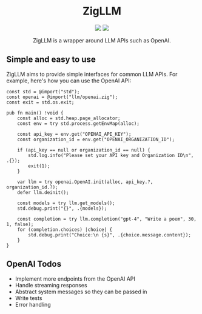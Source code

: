 <h1 align="center">ZigLLM</h1>
<p align="center">
    <a href="LICENSE"><img src="https://badgen.net/github/license/mattfreire/zig-llm" /></a>
    <a href="https://twitter.com/mattfreire"><img src="https://badgen.net/badge/twitter/@mattfreire/1DA1F2?icon&label" /></a>
</p>

<p align="center">
    ZigLLM is a wrapper around LLM APIs such as OpenAI.
</p>

## Simple and easy to use

ZigLLM aims to provide simple interfaces for common LLM APIs. For example, here's how you can use the OpenAI API:

```zig
const std = @import("std");
const openai = @import("llm/openai.zig");
const exit = std.os.exit;

pub fn main() !void {
    const alloc = std.heap.page_allocator;
    const env = try std.process.getEnvMap(alloc);

    const api_key = env.get("OPENAI_API_KEY");
    const organization_id = env.get("OPENAI_ORGANIZATION_ID");

    if (api_key == null or organization_id == null) {
        std.log.info("Please set your API key and Organization ID\n", .{});
        exit(1);
    }

    var llm = try openai.OpenAI.init(alloc, api_key.?, organization_id.?);
    defer llm.deinit();

    const models = try llm.get_models();
    std.debug.print("{}", .{models});

    const completion = try llm.completion("gpt-4", "Write a poem", 30, 1, false);
    for (completion.choices) |choice| {
        std.debug.print("Choice:\n {s}", .{choice.message.content});
    }
}
```

## OpenAI Todos
- Implement more endpoints from the OpenAI API
- Handle streaming responses
- Abstract system messages so they can be passed in
- Write tests
- Error handling
